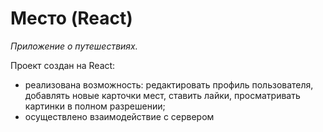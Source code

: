 # Место (React)

*Приложение о путешествиях.*

Проект создан на React:
- реализована возможность: редактировать профиль пользователя, добавлять новые карточки мест, ставить лайки, просматривать картинки в полном разрешении;
- осуществлено взаимодействие с сервером
 


